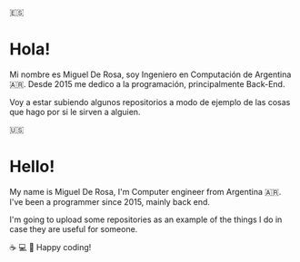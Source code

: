 :es: 
# Hola!

Mi nombre es Miguel De Rosa, soy Ingeniero en Computación de Argentina :argentina:. Desde 2015 me dedico a la programación, principalmente Back-End.

Voy a estar subiendo algunos repositorios a modo de ejemplo de las cosas que hago por si le sirven a alguien.


:us:
# Hello!

My name is Miguel De Rosa, I'm Computer engineer from Argentina :argentina:. I've been a programmer since 2015, mainly back end. 

I'm going to upload some repositories as an example of the things I do in case they are useful for someone.

:coffee: :computer: :beer:
Happy coding!
